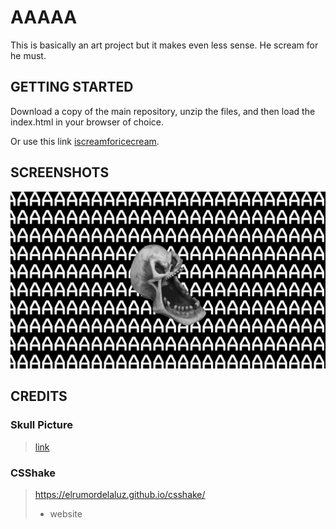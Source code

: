 # AAAAA
This is basically an art project but it makes even less sense. He scream for he must.

## GETTING STARTED
Download a copy of the main repository, unzip the files, and then load the index.html in your browser of choice.

Or use this link [iscreamforicecream](https://kingofcaves.github.io/AAAAA/).

## SCREENSHOTS
![picture of the screaming skull](./docs/AAAAA-1.png)

## CREDITS

### Skull Picture

> [link](https://images-na.ssl-images-amazon.com/images/I/71zAwng1MNL._SL1200_.jpg)

### CSShake

> https://elrumordelaluz.github.io/csshake/
>   - website